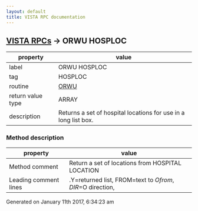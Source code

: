 ```yaml
---
layout: default
title: VISTA RPC documentation
---
```




## [VISTA RPCs](TableOfContent.md) &#8594; ORWU HOSPLOC 

 property | value 
--- | --- 
 label | ORWU HOSPLOC
 tag | HOSPLOC
 routine | [ORWU](http://code.osehra.org/dox/Routine_ORWU_source.html)
 return value type | ARRAY
 description | Returns a set of hospital locations for use in a long list box.


### Method description

 property | value 
--- | --- 
 Method comment | Return a set of locations from HOSPITAL LOCATION
 Leading comment lines | .Y=returned list, FROM=text to $O from, DIR=$O direction,




Generated on January 11th 2017, 6:34:23 am